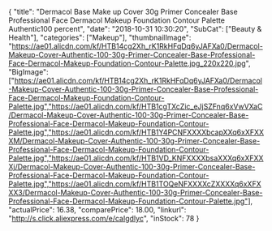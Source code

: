 {
	"title": "Dermacol Base Make up Cover 30g Primer Concealer Base Professional Face Dermacol Makeup Foundation Contour Palette Authentic100 percent",
	"date": "2018-10-31 10:30:20",
	"SubCat": ["Beauty & Health"],
	"categories": ["Makeup"],
	"thumbnailImage": "https://ae01.alicdn.com/kf/HTB14cg2Xh_rK1RkHFqDq6yJAFXa0/Dermacol-Makeup-Cover-Authentic-100-30g-Primer-Concealer-Base-Professional-Face-Dermacol-Makeup-Foundation-Contour-Palette.jpg_220x220.jpg",
	"BigImage": ["https://ae01.alicdn.com/kf/HTB14cg2Xh_rK1RkHFqDq6yJAFXa0/Dermacol-Makeup-Cover-Authentic-100-30g-Primer-Concealer-Base-Professional-Face-Dermacol-Makeup-Foundation-Contour-Palette.jpg","https://ae01.alicdn.com/kf/HTB1cgTXcZic_eJjSZFnq6xVwVXaC/Dermacol-Makeup-Cover-Authentic-100-30g-Primer-Concealer-Base-Professional-Face-Dermacol-Makeup-Foundation-Contour-Palette.jpg","https://ae01.alicdn.com/kf/HTB1Y4PCNFXXXXbcapXXq6xXFXXXM/Dermacol-Makeup-Cover-Authentic-100-30g-Primer-Concealer-Base-Professional-Face-Dermacol-Makeup-Foundation-Contour-Palette.jpg","https://ae01.alicdn.com/kf/HTB1VD_KNFXXXXbsaXXXq6xXFXXXj/Dermacol-Makeup-Cover-Authentic-100-30g-Primer-Concealer-Base-Professional-Face-Dermacol-Makeup-Foundation-Contour-Palette.jpg","https://ae01.alicdn.com/kf/HTB1TOQeNFXXXXcZXXXXq6xXFXXX3/Dermacol-Makeup-Cover-Authentic-100-30g-Primer-Concealer-Base-Professional-Face-Dermacol-Makeup-Foundation-Contour-Palette.jpg"],
	"actualPrice": 16.38,
	"comparePrice": 18.00,
	"linkurl": "http://s.click.aliexpress.com/e/caIgdlyc",
	"inStock": 78
}
